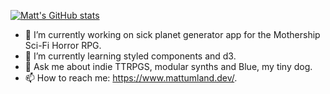 [![Matt's GitHub stats](https://github-readme-stats.vercel.app/api?username=mattumland)](https://github.com/mattumland/github-readme-stats)

- 🔭 I’m currently working on sick planet generator app for the Mothership Sci-Fi Horror RPG.
- 🌱 I’m currently learning styled components and d3.
- 💬 Ask me about indie TTRPGS, modular synths and Blue, my tiny dog.
- 📫 How to reach me: https://www.mattumland.dev/.
<!--
**mattumland/mattumland** is a ✨ _special_ ✨ repository because its `README.md` (this file) appears on your GitHub profile.

Here are some ideas to get you started:

- 🔭 I’m currently working on ...
- 🌱 I’m currently learning ...
- 👯 I’m looking to collaborate on ...
- 🤔 I’m looking for help with ...
- 💬 Ask me about ...
- 📫 How to reach me: ...
- 😄 Pronouns: ...
- ⚡ Fun fact: ...
-->
